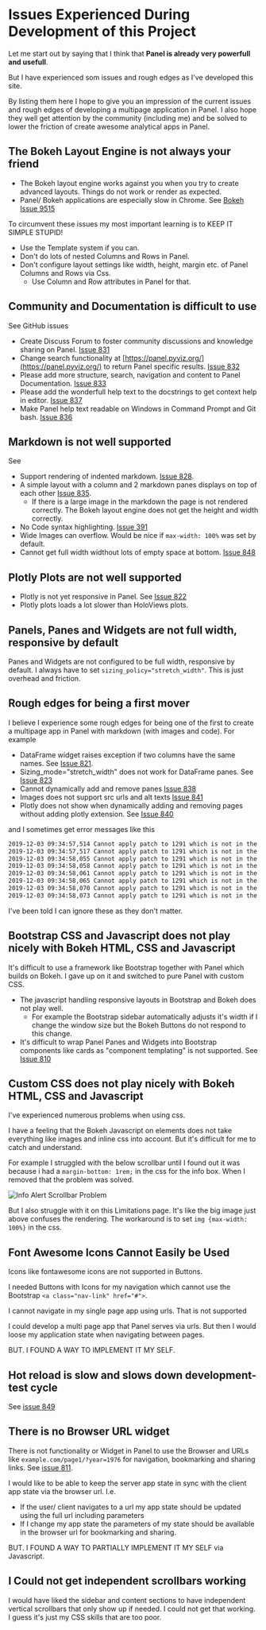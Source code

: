 # Issues Experienced During Development of this Project

Let me start out by saying that I think that **Panel is already very powerfull and usefull**.

But I have experienced som issues and rough edges as I've developed this site.

By listing them here I hope to give you an impression of the current issues and rough edges of developing a multipage application in Panel. I also hope they well get attention by the community (including me) and be solved to lower the friction of create awesome analytical apps in Panel.

## The Bokeh Layout Engine is not always your friend

- The Bokeh layout engine works against you when you try to create advanced layouts. Things do not work or render as expected.
- Panel/ Bokeh applications are especially slow in Chrome. See [Bokeh Issue 9515](https://github.com/bokeh/bokeh/issues/9515)

To circumvent these issues my most important learning is to KEEP IT SIMPLE STUPID!

- Use the Template system if you can.
- Don't do lots of nested Columns and Rows in Panel.
- Don't configure layout settings like width, height, margin etc. of Panel Columns and Rows via Css.
    - Use Column and Row attributes in Panel for that.

## Community and Documentation is difficult to use

See GitHub issues

- Create Discuss Forum to foster community discussions and knowledge sharing on Panel. [Issue 831](https://github.com/holoviz/panel/issues/831)
- Change search functionality at [https://panel.pyviz.org/](https://panel.pyviz.org/) to return Panel specific results. [Issue 832](https://github.com/holoviz/panel/issues/832)
- Please add more structure, search, navigation and content to Panel Documentation. [Issue 833](https://github.com/holoviz/panel/issues/833)
- Please add the wonderfull help text to the docstrings to get context help in editor. [Issue 837](https://github.com/holoviz/panel/issues/837)
- Make Panel help text readable on Windows in Command Prompt and Git bash. [Issue 836](https://github.com/holoviz/panel/issues/836)

## Markdown is not well supported

See

- Support rendering of indented markdown. [Issue 828](https://github.com/holoviz/panel/issues/828).
- A simple layout with a column and 2 markdown panes displays on top of each other [Issue 835](https://github.com/holoviz/panel/issues/835).
    - If there is a large image in the markdown the page is not rendered correctly. The Bokeh layout engine does not get the height and width correctly.
- No Code syntax highlighting. [Issue 391](https://github.com/holoviz/panel/issues/391)
- Wide Images can overflow. Would be nice if `max-width: 100%` was set by default.
- Cannot get full width widthout lots of empty space at bottom. [Issue 848](https://github.com/holoviz/panel/issues/848)

## Plotly Plots are not well supported

- Plotly is not yet responsive in Panel. See [Issue 822](https://github.com/holoviz/panel/issues/822)
- Plotly plots loads a lot slower than HoloViews plots.

## Panels, Panes and Widgets are not full width, responsive by default

Panes and Widgets are not configured to be full width, responsive by default. I always have to set `sizing_policy="stretch_width"`. This is just overhead and friction.

## Rough edges for being a first mover

I believe I experience some rough edges for being one of the first to create a multipage app in Panel with markdown (with images and code). For example

- DataFrame widget raises exception if two columns have the same names. See [Issue 821](https://github.com/holoviz/panel/issues/821).
- Sizing_mode="stretch_width" does not work for DataFrame panes. See [Issue 823](https://github.com/holoviz/panel/issues/823)
- Cannot dynamically add and remove panes [Issue 838](https://github.com/holoviz/panel/issues/838)
- Images does not support src urls and alt texts [Issue 841](https://github.com/holoviz/panel/issues/841)
- Plotly does not show when dynamically adding and removing pages without adding plotly extension. See [Issue 840](https://github.com/holoviz/panel/issues/840)

and I sometimes get error messages like this

```bash
2019-12-03 09:34:57,514 Cannot apply patch to 1291 which is not in the document anymore
2019-12-03 09:34:57,517 Cannot apply patch to 1291 which is not in the document anymore
2019-12-03 09:34:58,055 Cannot apply patch to 1291 which is not in the document anymore
2019-12-03 09:34:58,058 Cannot apply patch to 1291 which is not in the document anymore
2019-12-03 09:34:58,061 Cannot apply patch to 1291 which is not in the document anymore
2019-12-03 09:34:58,065 Cannot apply patch to 1291 which is not in the document anymore
2019-12-03 09:34:58,070 Cannot apply patch to 1291 which is not in the document anymore
2019-12-03 09:34:58,073 Cannot apply patch to 1291 which is not in the document anymore
```

I've been told I can ignore these as they don't matter.

## Bootstrap CSS and Javascript does not play nicely with Bokeh HTML, CSS and Javascript

It's difficult to use a framework like Bootstrap together with Panel which builds on Bokeh. I gave up on it and switched to pure Panel with custom CSS.

- The javascript handling responsive layouts in Bootstrap and Bokeh does not play well.
    - For example the Bootstrap sidebar automatically adjusts it's width if I change the window size but the Bokeh Buttons do not respond to this change.
- It's difficult to wrap Panel Panes and Widgets into Bootstrap components like cards as "component templating" is not supported. See [Issue 810](https://github.com/holoviz/panel/issues/810)

## Custom CSS does not play nicely with Bokeh HTML, CSS and Javascript

I've experienced numerous problems when using css.

I have a feeling that the Bokeh Javascript on elements does not take everything like images and inline css into account. But it's difficult for me to catch and understand.

For example I struggled with the below scrollbar until I found out it was because i had a `margin-bottom: 1rem;` in the css for the info box. When I removed that the problem was solved.

![Info Alert Scrollbar Problem](https://github.com/MarcSkovMadsen/awesome-panel/blob/master/src/pages/gallery/bootstrap_dashboard/assets/images/info_alert_scrollbar_problem.png?raw=true)

But I also struggle with it on this Limitations page. It's like the big image just above confuses the rendering. The workaround is to set `img {max-width: 100%}` in the css.

## Font Awesome Icons Cannot Easily be Used

Icons like fontawesome icons are not supported in Buttons.

I needed Buttons with Icons for my navigation which cannot use the Bootstrap `<a class="nav-link" href="#">`.

I cannot navigate in my single page app using urls. That is not supported

I could develop a multi page app that Panel serves via urls. But then I would loose my application state when navigating between pages.

BUT. I FOUND A WAY TO IMPLEMENT IT MY SELF.

## Hot reload is slow and slows down development-test cycle

See [issue 849](https://github.com/holoviz/panel/issues/849)

## There is no Browser URL widget

There is not functionality or Widget in Panel to use the Browser and  URLs like `example.com/page1/?year=1976` for navigation, bookmarking and sharing links. See [issue 811](https://github.com/holoviz/panel/issues/811).

I would like to be able to keep the server app state in sync with the client app state via the browser url. I.e.

- If the user/ client navigates to a url my app state should be updated using the full url including parameters
- If I change my app state the parameters of my state should be available in the browser url for bookmarking and sharing.

BUT. I FOUND A WAY TO PARTIALLY IMPLEMENT IT MY SELF via Javascript.

## I Could not get independent scrollbars working

I would have liked the sidebar and content sections to have independent vertical scrollbars that only show up if needed. I could not get that working. I guess it's just my CSS skills that are too poor.
